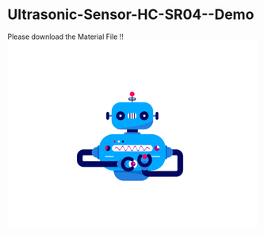 # Ultrasonic-Sensor-HC-SR04--Demo
Please download the Material File !!
![](https://github.com/ZigbeeFETSC/The-Creative-Workshop-Materials/blob/main/src/aaa.gif)
